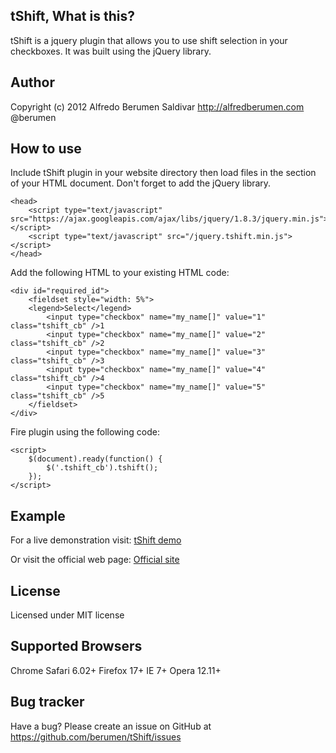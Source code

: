 tShift, What is this?
---------------------
tShift is a jquery plugin that allows you to use shift selection in your checkboxes.
It was built using the jQuery library.

Author
------
Copyright (c) 2012 Alfredo Berumen Saldivar
http://alfredberumen.com
@berumen

How to use
----------
Include tShift plugin in your website directory then load files in the <head> section of your HTML document.
Don't forget to add the jQuery library.

	<head>
        <script type="text/javascript" src="https://ajax.googleapis.com/ajax/libs/jquery/1.8.3/jquery.min.js"></script>
        <script type="text/javascript" src="/jquery.tshift.min.js"></script>
    </head>

Add the following HTML to your existing HTML code:
	
	<div id="required_id">
  		<fieldset style="width: 5%">
    	<legend>Select</legend>
    		<input type="checkbox" name="my_name[]" value="1" class="tshift_cb" />1
    		<input type="checkbox" name="my_name[]" value="2" class="tshift_cb" />2
    		<input type="checkbox" name="my_name[]" value="3" class="tshift_cb" />3
    		<input type="checkbox" name="my_name[]" value="4" class="tshift_cb" />4
    		<input type="checkbox" name="my_name[]" value="5" class="tshift_cb" />5
    	</fieldset>
	</div>

Fire plugin using the following code:

    <script>
        $(document).ready(function() {
        	$('.tshift_cb').tshift();
        });
    </script>

Example
-------
For a live demonstration visit:
<a href="http://jsfiddle.net/berumen/2nx2B/">tShift demo</a>

Or visit the official web page:
<a href="http://alfredberumen.com/b/seleccionar-multiples-checkboxes-con-tshift">Official site</a>

	
License
-------
Licensed under MIT license


Supported Browsers
------------------
Chrome
Safari 6.02+
Firefox 17+
IE 7+
Opera 12.11+


Bug tracker
-----------
Have a bug? Please create an issue on GitHub at https://github.com/berumen/tShift/issues